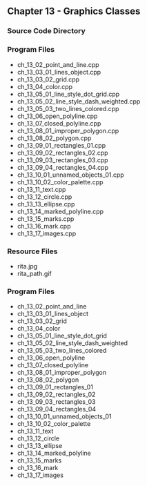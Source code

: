 ## Chapter 13 - Graphics Classes
### Source Code Directory

### Program Files
* ch\_13\_02\_point\_and\_line.cpp
* ch\_13\_03\_01\_lines\_object.cpp
* ch\_13\_03\_02\_grid.cpp
* ch\_13\_04\_color.cpp
* ch\_13\_05\_01\_line\_style\_dot\_grid.cpp
* ch\_13\_05\_02\_line\_style\_dash\_weighted.cpp
* ch\_13\_05\_03\_two\_lines\_colored.cpp
* ch\_13\_06\_open\_polyline.cpp 
* ch\_13\_07\_closed\_polyline.cpp 
* ch\_13\_08\_01\_improper\_polygon.cpp 
* ch\_13\_08\_02\_polygon.cpp
* ch\_13\_09\_01\_rectangles\_01.cpp
* ch\_13\_09\_02\_rectangles\_02.cpp
* ch\_13\_09\_03\_rectangles\_03.cpp
* ch\_13\_09\_04\_rectangles\_04.cpp
* ch\_13\_10\_01\_unnamed\_objects\_01.cpp
* ch\_13\_10\_02\_color\_palette.cpp
* ch\_13\_11\_text.cpp
* ch\_13\_12\_circle.cpp
* ch\_13\_13\_ellipse.cpp
* ch\_13\_14\_marked\_polyline.cpp
* ch\_13\_15\_marks.cpp
* ch\_13\_16\_mark.cpp
* ch\_13\_17\_images.cpp 

### Resource Files
* rita.jpg
* rita\_path.gif

### Program Files
* ch\_13\_02\_point\_and\_line
* ch\_13\_03\_01\_lines\_object
* ch\_13\_03\_02\_grid
* ch\_13\_04\_color
* ch\_13\_05\_01\_line\_style\_dot\_grid
* ch\_13\_05\_02\_line\_style\_dash\_weighted
* ch\_13\_05\_03\_two\_lines\_colored
* ch\_13\_06\_open\_polyline
* ch\_13\_07\_closed\_polyline
* ch\_13\_08\_01\_improper\_polygon
* ch\_13\_08\_02\_polygon
* ch\_13\_09\_01\_rectangles\_01
* ch\_13\_09\_02\_rectangles\_02
* ch\_13\_09\_03\_rectangles\_03
* ch\_13\_09\_04\_rectangles\_04
* ch\_13\_10\_01\_unnamed\_objects\_01
* ch\_13\_10\_02\_color\_palette
* ch\_13\_11\_text
* ch\_13\_12\_circle
* ch\_13\_13\_ellipse
* ch\_13\_14\_marked\_polyline
* ch\_13\_15\_marks
* ch\_13\_16\_mark
* ch\_13\_17\_images
